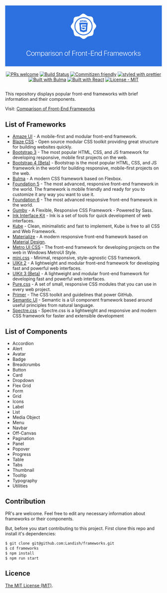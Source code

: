 <p align="center">
<a href="https://landish.github.io/frameworks/"><img src="https://raw.githubusercontent.com/Landish/frameworks/master/banner.png" alt="Comparison of Front-End Frameworks" /></a>
</p>

<p align="center">
<a href="https://github.com/Landish/frameworks/pulls"><img src="https://img.shields.io/badge/PRs-welcome-brightgreen.svg" alt="PRs welcome" /></a>
<a href="https://travis-ci.org/Landish/frameworks"><img src="https://travis-ci.org/Landish/frameworks.svg?branch=master" alt="Build Status" /></a>
<a href="https://github.com/commitizen/cz-cli"><img src="https://img.shields.io/badge/commitizen-friendly-brightgreen.svg" alt="Commitizen friendly" /></a>
<a href="https://github.com/prettier/prettier"><img src="https://img.shields.io/badge/styled_with-prettier-ff69b4.svg" alt="styled with prettier" /></a>
<a href="https://bulma.io"><img src="https://img.shields.io/badge/Built-with%20Bulma-00d1b2.svg"  alt="Built with Bulma" /></a>
<a href="https://facebook.github.io/react/"><img src="https://img.shields.io/badge/Built-with%20React-blue.svg"  alt="Built with React" /></a>
<a href="https://github.com/Landish/frameworks/blob/master/LICENSE"><img src="https://img.shields.io/github/license/Landish/frameworks.svg" alt="License - MIT" /></a>
</p>

## 

This repository displays popular front-end frameworks with brief information and their components.

Visit: [Comparison of Front-End Frameworks](https://landish.github.io/frameworks/)


## List of Frameworks

* [Amaze UI](http://amazeui.github.io/docs/en/) - A mobile-first and modular front-end framework.
* [Blaze CSS](http://blazecss.com/) - Open source modular CSS toolkit providing great structure for building websites quickly.
* [Bootstrap 3](https://getbootstrap.com/docs/3.3/) - The most popular HTML, CSS, and JS framework for developing responsive, mobile first projects on the web.
* [Bootstrap 4 (Beta)](https://getbootstrap.com/) - Bootstrap is the most popular HTML, CSS, and JS framework in the world for building responsive, mobile-first projects on the web.
* [Bulma](http://bulma.io/) - A modern CSS framework based on Flexbox.
* [Foundation 5](http://foundation.zurb.com/sites/docs/v/5.5.3/) - The most advanced, responsive front-end framework in the world. The framework is mobile friendly and ready for you to customize it any way you want to use it.
* [Foundation 6](http://foundation.zurb.com/) - The most advanced responsive front-end framework in the world.
* [Gumby](https://gumbyframework.com/) - A Flexible, Responsive CSS Framework - Powered by Sass.
* [Ink Interface Kit](http://ink.sapo.pt/) - Ink is a set of tools for quick development of web interfaces.
* [Kube](https://imperavi.com/kube/) - Clean, minimalistic and fast to implement, Kube is free to all CSS and Web Framework.
* [Materialize](http://materializecss.com/) - A modern responsive front-end framework based on [Material Design](https://material.io/).
* [Metro UI CSS](https://metroui.org.ua/) - The front-end framework for developing projects on the web in Windows MetroUI Style.
* [mini.css](http://minicss.org/) - Minimal, responsive, style-agnostic CSS framework.
* [UIKit 2](https://getuikit.com/v2/) - A lightweight and modular front-end framework for developing fast and powerful web interfaces.
* [UIKit 3 (Beta)](https://getuikit.com/) - A lightweight and modular front-end framework for developing fast and powerful web interfaces.
* [Pure.css](http://purecss.io/) - A set of small, responsive CSS modules that you can use in every web project.
* [Primer](http://primercss.io/) - The CSS toolkit and guidelines that power GitHub.
* [Semantic UI](http://semantic-ui.com/) - Semantic is a UI component framework based around useful principles from natural language.
* [Spectre.css](https://picturepan2.github.io/spectre/index.html) - Spectre.css is a lightweight and responsive and modern CSS framework for faster and extensible development

## List of Components

* Accordion
* Alert
* Avatar
* Badge
* Breadcrumbs
* Button
* Card
* Dropdown
* Flex Grid
* Form
* Grid
* Icons
* Label
* List
* Media Object
* Menu
* Navbar
* Off-Canvas
* Pagination
* Panel
* Popover
* Progress
* Table
* Tabs
* Thumbnail
* Tooltip
* Typography
* Utilities

## Contribution

PR's are welcome. Feel free to edit any necessary information about frameworks or their components.

But, before you start contributing to this project. First clone this repo and install it's dependencies:

```
$ git clone git@github.com:Landish/frameworks.git
$ cd frameworks
$ npm install
$ npm run start
```

## Licence

[The MIT License (MIT)](https://github.com/Landish/frameworks/blob/master/LICENSE).
